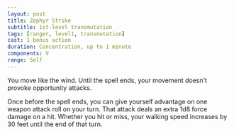 ```yaml
---
layout: post
title: Zephyr Strike
subtitle: 1st-level transmutation
tags: [ranger, level1, transmutation]
cast: 1 bonus action
duration: Concentration, up to 1 minute
components: V
range: Self
---
```

You move like the wind. Until the spell ends, your movement doesn’t provoke opportunity attacks.

Once before the spell ends, you can give yourself advantage on one weapon attack roll on your turn. That attack deals an extra 1d8 force damage on a hit. Whether you hit or miss, your walking speed increases by 30 feet until the end of that turn.